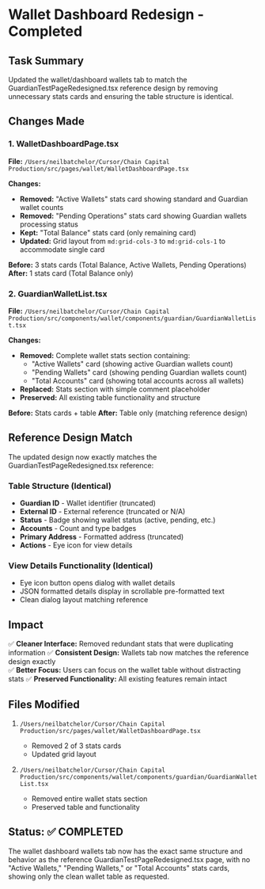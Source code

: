# Wallet Dashboard Redesign - Completed

## Task Summary
Updated the wallet/dashboard wallets tab to match the GuardianTestPageRedesigned.tsx reference design by removing unnecessary stats cards and ensuring the table structure is identical.

## Changes Made

### 1. WalletDashboardPage.tsx
**File:** `/Users/neilbatchelor/Cursor/Chain Capital Production/src/pages/wallet/WalletDashboardPage.tsx`

**Changes:**
- **Removed:** "Active Wallets" stats card showing standard and Guardian wallet counts
- **Removed:** "Pending Operations" stats card showing Guardian wallets processing status  
- **Kept:** "Total Balance" stats card (only remaining card)
- **Updated:** Grid layout from `md:grid-cols-3` to `md:grid-cols-1` to accommodate single card

**Before:** 3 stats cards (Total Balance, Active Wallets, Pending Operations)
**After:** 1 stats card (Total Balance only)

### 2. GuardianWalletList.tsx  
**File:** `/Users/neilbatchelor/Cursor/Chain Capital Production/src/components/wallet/components/guardian/GuardianWalletList.tsx`

**Changes:**
- **Removed:** Complete wallet stats section containing:
  - "Active Wallets" card (showing active Guardian wallets count)
  - "Pending Wallets" card (showing pending Guardian wallets count)  
  - "Total Accounts" card (showing total accounts across all wallets)
- **Replaced:** Stats section with simple comment placeholder
- **Preserved:** All existing table functionality and structure

**Before:** Stats cards + table
**After:** Table only (matching reference design)

## Reference Design Match

The updated design now exactly matches the GuardianTestPageRedesigned.tsx reference:

### Table Structure (Identical)
- **Guardian ID** - Wallet identifier (truncated)
- **External ID** - External reference (truncated or N/A)
- **Status** - Badge showing wallet status (active, pending, etc.)
- **Accounts** - Count and type badges
- **Primary Address** - Formatted address (truncated)
- **Actions** - Eye icon for view details

### View Details Functionality (Identical)
- Eye icon button opens dialog with wallet details
- JSON formatted details display in scrollable pre-formatted text
- Clean dialog layout matching reference

## Impact

✅ **Cleaner Interface:** Removed redundant stats that were duplicating information
✅ **Consistent Design:** Wallets tab now matches the reference design exactly  
✅ **Better Focus:** Users can focus on the wallet table without distracting stats
✅ **Preserved Functionality:** All existing features remain intact

## Files Modified

1. `/Users/neilbatchelor/Cursor/Chain Capital Production/src/pages/wallet/WalletDashboardPage.tsx`
   - Removed 2 of 3 stats cards
   - Updated grid layout

2. `/Users/neilbatchelor/Cursor/Chain Capital Production/src/components/wallet/components/guardian/GuardianWalletList.tsx`
   - Removed entire wallet stats section
   - Preserved table and functionality

## Status: ✅ COMPLETED

The wallet dashboard wallets tab now has the exact same structure and behavior as the reference GuardianTestPageRedesigned.tsx page, with no "Active Wallets," "Pending Wallets," or "Total Accounts" stats cards, showing only the clean wallet table as requested.
